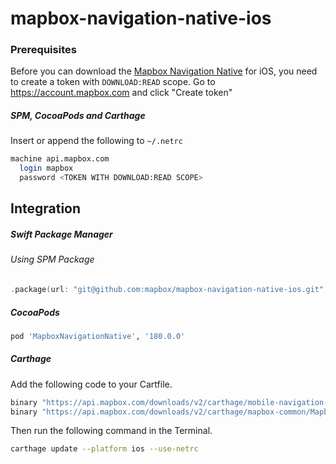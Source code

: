 # mapbox-navigation-native-ios

### Prerequisites

Before you can download the [Mapbox Navigation Native](https://github.com/mapbox/mapbox-navigation-native) for iOS, you need to create a token with `DOWNLOAD:READ` scope.
Go to https://account.mapbox.com and click "Create token"

##### SPM, CocoaPods and Carthage
Insert or append the following to `~/.netrc`

```bash
machine api.mapbox.com
  login mapbox
  password <TOKEN WITH DOWNLOAD:READ SCOPE>
```

## Integration

##### Swift Package Manager

###### Using SPM Package

```swift
.package(url: "git@github.com:mapbox/mapbox-navigation-native-ios.git", from: "180.0.0"),
```

##### CocoaPods

```ruby
pod 'MapboxNavigationNative', '180.0.0'
```

##### Carthage

Add the following code to your Cartfile.

```bash
binary "https://api.mapbox.com/downloads/v2/carthage/mobile-navigation-native/MapboxNavigationNative.json" == 180.0.0
binary "https://api.mapbox.com/downloads/v2/carthage/mapbox-common/MapboxCommon-ios.json" == 23.8.0
```

Then run the following command in the Terminal.
```bash
carthage update --platform ios --use-netrc
```
